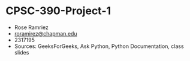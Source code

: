 # CPSC-390-Project-1
* Rose Ramriez
* roramirez@chapman.edu
* 2317195
* Sources: GeeksForGeeks, Ask Python, Python Documentation, class slides
